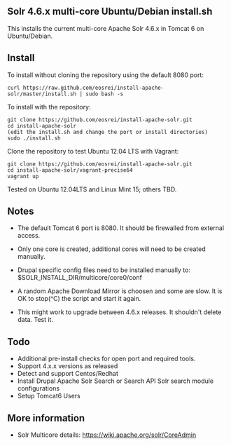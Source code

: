 Solr 4.6.x multi-core Ubuntu/Debian install.sh
----------------------------------------------

This installs the current multi-core Apache Solr 4.6.x in Tomcat 6 on Ubuntu/Debian.

Install
-------
To install without cloning the repository using the default 8080 port:

    curl https://raw.github.com/eosrei/install-apache-solr/master/install.sh | sudo bash -s

To install with the repository:

    git clone https://github.com/eosrei/install-apache-solr.git
    cd install-apache-solr
    (edit the install.sh and change the port or install directories)
    sudo ./install.sh

Clone the repository to test Ubuntu 12.04 LTS with Vagrant:

    git clone https://github.com/eosrei/install-apache-solr.git
    cd install-apache-solr/vagrant-precise64
    vagrant up

Tested on Ubuntu 12.04LTS and Linux Mint 15; others TBD.

Notes
-----
* The default Tomcat 6 port is 8080. It should be firewalled from external access.
* Only one core is created, additional cores will need to be created manually.
* Drupal specific config files need to be installed manually to:
  $SOLR_INSTALL_DIR/multicore/core0/conf

* A random Apache Download Mirror is choosen and some are slow. It is OK to
  stop(^C) the script and start it again.
* This might work to upgrade between 4.6.x releases. It shouldn't delete data.
  Test it.

Todo
----
* Additional pre-install checks for open port and required tools.
* Support 4.x.x versions as released
* Detect and support Centos/Redhat
* Install Drupal Apache Solr Search or Search API Solr search module configurations
* Setup Tomcat6 Users

More information
----------------
* Solr Multicore details: https://wiki.apache.org/solr/CoreAdmin
